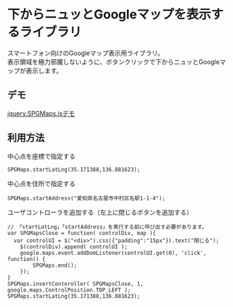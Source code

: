 # 下からニュッとGoogleマップを表示するライブラリ

スマートフォン向けのGoogleマップ表示用ライブラリ。  
表示領域を極力邪魔しないように、ボタンクリックで下からニュッとGoogleマップが表示します。

## デモ

[jquery.SPGMaps.jsデモ](http://demo.sus-happy.net/javascript/SPGMaps/)

## 利用方法
中心点を座標で指定する

    SPGMaps.startLatLng(35.171388,136.881623);

中心点を住所で指定する

    SPGMaps.startAddress("愛知県名古屋市中村区名駅1-1-4");

ユーザコントローラを追加する（左上に閉じるボタンを追加する）

    // 「startLatLng」「startAddress」を実行する前に呼び出す必要があります。
    var SPGMapsClose = function( controlDiv, map ){
      var controlUI = $("<div>").css({"padding":"15px"}).text("閉じる");
    	$(controlDiv).append( controlUI );
    	google.maps.event.addDomListener(controlUI.get(0), 'click', function() {
    		SPGMaps.end();
    	});
    }
    SPGMaps.insertContoroller( SPGMapsClose, 1, google.maps.ControlPosition.TOP_LEFT );
    SPGMaps.startLatLng(35.171388,136.881623);
